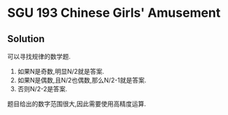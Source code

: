 # SGU 193 Chinese Girls' Amusement

## Solution

可以寻找规律的数学题.

1. 如果N是奇数,明显N/2就是答案.
2. 如果N是偶数,且N/2也偶数,那么N/2-1就是答案.
3. 否则N/2-2是答案. 

题目给出的数字范围很大,因此需要使用高精度运算. 
